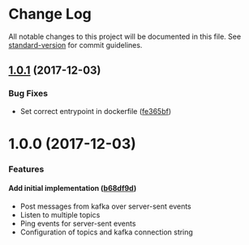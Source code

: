 # Change Log

All notable changes to this project will be documented in this file. See [standard-version](https://github.com/conventional-changelog/standard-version) for commit guidelines.

<a name="1.0.1"></a>
## [1.0.1](https://github.com/relekang/kafka-sse-echo/compare/v1.0.0...v1.0.1) (2017-12-03)


### Bug Fixes

* Set correct entrypoint in dockerfile ([fe365bf](https://github.com/relekang/kafka-sse-echo/commit/fe365bf))



<a name="1.0.0"></a>
# 1.0.0 (2017-12-03)


### Features

#### Add initial implementation ([b68df9d](https://github.com/relekang/kafka-sse-echo/commit/b68df9d))
* Post messages from kafka over server-sent events
* Listen to multiple topics
* Ping events for server-sent events
* Configuration of topics and kafka connection string
